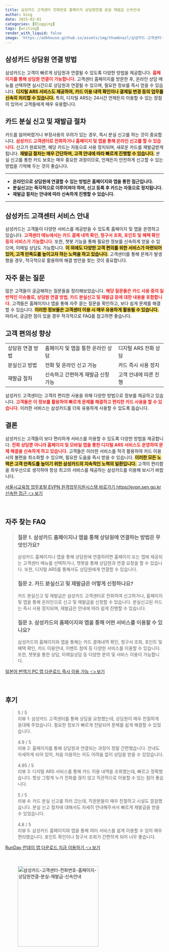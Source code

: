 ```yaml
---
title: 삼성카드 고객센터 전화번호 홈페이지 상담원연결 분실 재발급 신속안내
author: bing
date: 2025-02-01
categories: [Blogging]
tags: [writing]
render_with_liquid: false
image: 'https://adkhouse.github.io/assets/img/thumbnail/삼성카드-고객센터-전화번호-홈페이지-상담원연결-분실-재발급-신속안내.webp'
---
```



<h2 id='상담원 연결 방법'>삼성카드 상담원 연결 방법</h2>

<p>삼성카드는 고객이 빠르게 상담원과 연결될 수 있도록 다양한 방법을 제공합니다. <b><span style="color: #ee2323;">홈페이지를 통해 상담원 연결이 가능합니다.</span></b> 고객센터 홈페이지를 방문한 후, 온라인 상담 메뉴를 선택하면 실시간으로 상담원과 연결될 수 있으며, 필요한 정보를 즉시 얻을 수 있습니다. <b><span style="background-color: #ffe066;">디지털 ARS 서비스도 제공하여, 카드 이용 내역 확인이나 결제일 변경 등의 업무를 신속히 처리할 수 있습니다.</span></b> 특히, 디지털 ARS는 24시간 언제든지 이용할 수 있는 장점이 있어서 고객들에게 매우 유용합니다.</p>

<h2 id='분실 신고 및 재발급 절차'>카드 분실 신고 및 재발급 절차</h2>

<p>카드를 잃어버렸거나 부정사용의 우려가 있는 경우, 즉시 분실 신고를 하는 것이 중요합니다. <b><span style="color: #ee2323;">삼성카드 고객센터로 전화하거나 홈페이지 및 앱을 통해 온라인 신고를 할 수 있습니다.</span></b> 신고가 완료되면, 해당 카드는 자동으로 사용 정지되며, 새로운 카드를 재발급받게 됩니다. <b><span style="background-color: #ffe066;">재발급 절차는 매우 간단하며, 고객 안내에 따라 빠르게 진행할 수 있습니다.</span></b> 분실 신고를 통한 카드 보호는 매우 중요한 과정이므로, 언제든지 안전하게 신고할 수 있는 방법을 기억해 두는 것이 좋습니다.</p>

<hr />

<ul>
    <li><b>온라인으로 상담원에 연결할 수 있는 방법은 홈페이지와 앱을 통한 접근입니다.</b></li>
    <li><b>분실신고는 즉각적으로 이루어져야 하며, 신고 등록 후 카드는 자동으로 정지됩니다.</b></li>
    <li><b>재발급 절차는 안내에 따라 신속하게 진행할 수 있습니다.</b></li>
</ul>

<hr />

<h2 id='고객센터 서비스 안내'>삼성카드 고객센터 서비스 안내</h2>

<p>삼성카드는 고객들이 다양한 서비스를 제공받을 수 있도록 홈페이지 및 앱을 운영하고 있습니다. <b><span style="color: #ee2323;">고객센터 메뉴에서는 카드 결제 내역 확인, 청구서 조회, 포인트 및 혜택 확인 등의 서비스가 가능합니다.</span></b> 또한, 챗봇 기능을 통해 필요한 정보를 신속하게 얻을 수 있으며, 이메일 상담도 가능합니다. <b><span style="background-color: #ffe066;">이 외에도 다양한 고객 편의를 위한 서비스가 마련되어 있어, 고객 만족도를 높이고자 하는 노력을 하고 있습니다.</span></b> 고객센터를 통해 문제가 발생했을 경우, 적극적으로 활용하여 해결 방안을 찾는 것이 중요합니다.</p>

<h2 id='자주 묻는 질문'>자주 묻는 질문</h2>

<p>많은 고객들이 궁금해하는 질문들을 정리해보았습니다. <b><span style="color: #ee2323;">해당 질문들은 카드 사용 중의 일반적인 이슈들로, 상담원 연결 방법, 카드 분실신고 및 재발급 등에 대한 내용을 포함합니다.</span></b> 고객들은 홈페이지나 앱을 통해 자주 묻는 질문을 확인하고, 보다 쉽게 문제를 해결할 수 있습니다. <b><span style="background-color: #ffe066;">이러한 정보들은 고객센터 이용 시 매우 유용하게 활용될 수 있습니다.</span></b> 따라서, 궁금한 점이 있을 경우 적극적으로 FAQ를 참고하면 좋습니다.</p>

<h2 id='고객 편의성 향상'>고객 편의성 향상</h2>

<table>
    <tr>
        <td>상담원 연결 방법</td>
        <td>홈페이지 및 앱을 통한 온라인 상담</td>
        <td>디지털 ARS 전화 상담</td>
    </tr>
    <tr>
        <td>분실신고 방법</td>
        <td>전화 및 온라인 신고 가능</td>
        <td>카드 즉시 사용 정지</td>
    </tr>
    <tr>
        <td>재발급 절차</td>
        <td>신속하고 간편하게 재발급 신청 가능</td>
        <td>고객 안내에 따른 진행</td>
    </tr>
</table>

<p>삼성카드 고객센터는 고객의 편리한 사용을 위해 다양한 방법으로 정보를 제공하고 있습니다. <b><span style="color: #ee2323;">고객들은 이 정보를 활용하여 빠르게 문제를 해결하고 편리한 카드 사용을 할 수 있습니다.</span></b> 이러한 서비스는 삼성카드를 더욱 유용하게 사용할 수 있도록 돕습니다.</p>

<h2 id='결론'>결론</h2>

<p>삼성카드는 고객들이 보다 편리하게 서비스를 이용할 수 있도록 다양한 방법을 제공합니다. <b><span style="color: #ee2323;">전화 상담뿐 아니라 홈페이지 및 모바일 앱을 통한 디지털 ARS 서비스도 운영하여 문제 해결을 신속하게 하고 있습니다.</span></b> 고객들은 이러한 서비스를 적극 활용하여 카드 이용 시의 불편을 최소화할 수 있으며, 필요한 도움을 즉시 받을 수 있습니다. <b><span style="background-color: #ffe066;">이러한 모든 노력은 고객 만족도를 높이기 위한 삼성카드의 지속적인 노력의 일환입니다.</span></b> 고객의 편리함을 최우선으로 생각하여 항상 최고의 서비스를 제공하는 삼성카드를 이용해 보시기 바랍니다.</p>


<p><a class="click-button" title="서울시교육청 업무포털 EVPN 원격업무지원시스템 바로가기 https//evpn.sen.go.kr 신속한 접근" href="https://adkhouse.github.io/posts/%EC%84%9C%EC%9A%B8%EC%8B%9C%EA%B5%90%EC%9C%A1%EC%B2%AD-%EC%97%85%EB%AC%B4%ED%8F%AC%ED%84%B8-EVPN-%EC%9B%90%EA%B2%A9%EC%97%85%EB%AC%B4%EC%A7%80%EC%9B%90%EC%8B%9C%EC%8A%A4%ED%85%9C-%EB%B0%94%EB%A1%9C%EA%B0%80%EA%B8%B0-httpsevpn.sen.go.kr-%EC%8B%A0%EC%86%8D%ED%95%9C-%EC%A0%91%EA%B7%BC/" rel="dofollow">서울시교육청 업무포털 EVPN 원격업무지원시스템 바로가기 https//evpn.sen.go.kr 신속한 접근 👈 보기</a></p><br>
<h2 id='자주_찾는_FAQ'>자주 찾는 FAQ</h2>
<div itemscope="" itemtype="https://schema.org/FAQPage">
<blockquote>
<div itemscope="" itemprop="mainEntity" itemtype="https://schema.org/Question">
<h3 itemprop="name">질문 1. 삼성카드 홈페이지나 앱을 통해 상담원에 연결하는 방법은 무엇인가요?</h3>
<div itemscope="" itemprop="acceptedAnswer" itemtype="https://schema.org/Answer">
<span itemprop="text">
<p>삼성카드 홈페이지나 앱을 통해 상담원에 연결하려면 홈페이지 또는 앱에 제공되는 고객센터 메뉴를 선택하거나, 챗봇을 통해 상담원과 연결 요청을 할 수 있습니다. 또한, 디지털 ARS를 통해서도 상담원에게 연결할 수 있습니다.</p>
</span>
</div>
</div>
<div itemscope="" itemprop="mainEntity" itemtype="https://schema.org/Question">
<h3 itemprop="name">질문 2. 카드 분실신고 및 재발급은 어떻게 신청하나요?</h3>
<div itemscope="" itemprop="acceptedAnswer" itemtype="https://schema.org/Answer">
<span itemprop="text">
<p>카드 분실신고 및 재발급은 삼성카드 고객센터로 전화하여 신고하거나, 홈페이지 및 앱을 통해 온라인으로 신고 및 재발급을 신청할 수 있습니다. 분실신고된 카드는 즉시 사용 정지되며, 재발급은 안내에 따라 쉽게 진행할 수 있습니다.</p>
</span>
</div>
</div>
<div itemscope="" itemprop="mainEntity" itemtype="https://schema.org/Question">
<h3 itemprop="name">질문 3. 삼성카드의 홈페이지와 앱을 통해 어떤 서비스를 이용할 수 있나요?</h3>
<div itemscope="" itemprop="acceptedAnswer" itemtype="https://schema.org/Answer">
<span itemprop="text">
<p>삼성카드의 홈페이지와 앱을 통해는 카드 결제내역 확인, 청구서 조회, 포인트 및 혜택 확인, 카드 이용안내, 이벤트 참여 등 다양한 서비스를 이용할 수 있습니다. 또한, 챗봇을 통한 상담, 이메일상담 등 다양한 문의 및 서비스 이용이 가능합니다.</p>
</span>
</div>
</div>
</blockquote>
</div>
<p><a class="click-button" title="일본어 번역기 PC 앱 다운로드 즉시 이용 가능" href="https://adkhouse.github.io/posts/%EC%9D%BC%EB%B3%B8%EC%96%B4-%EB%B2%88%EC%97%AD%EA%B8%B0-PC-%EC%95%B1-%EB%8B%A4%EC%9A%B4%EB%A1%9C%EB%93%9C-%EC%A6%89%EC%8B%9C-%EC%9D%B4%EC%9A%A9-%EA%B0%80%EB%8A%A5/" rel="dofollow">일본어 번역기 PC 앱 다운로드 즉시 이용 가능 👈 보기</a></p><br>
<h2 id='후기'>후기</h2>
<div itemscope itemtype="https://schema.org/Product">
  <blockquote>
  <div itemprop="review" itemscope itemtype="https://schema.org/Review">
      <div itemprop="reviewRating" itemscope itemtype="https://schema.org/Rating"> <span itemprop="ratingValue">5</span> / <span itemprop="bestRating">5</span> </div>
      <span itemprop="reviewBody">리뷰 1: 삼성카드 고객센터를 통해 상담을 요청했는데, 상담원이 매우 친절하게 응대해 주었습니다. 필요한 정보가 빠르게 전달되어 문제를 쉽게 해결할 수 있었습니다.</span>
  </div>
  <br>
  <div itemprop="review" itemscope itemtype="https://schema.org/Review">
      <div itemprop="reviewRating" itemscope itemtype="https://schema.org/Rating"> <span itemprop="ratingValue">4.9</span> / <span itemprop="bestRating">5</span> </div>
      <span itemprop="reviewBody">리뷰 2: 홈페이지를 통해 상담원과 연결되는 과정이 정말 간편했습니다. 안내도 자세하게 되어 있어, 처음 이용하는 저도 어려움 없이 상담을 받을 수 있었습니다.</span>
  </div>
  <br>
  <div itemprop="review" itemscope itemtype="https://schema.org/Review">
      <div itemprop="reviewRating" itemscope itemtype="https://schema.org/Rating"> <span itemprop="ratingValue">4.95</span> / <span itemprop="bestRating">5</span> </div>
      <span itemprop="reviewBody">리뷰 3: 디지털 ARS 서비스를 통해 카드 이용 내역을 조회했는데, 빠르고 정확했습니다. 항상 그렇게 누가 전화를 끊지 않고 직관적으로 이용할 수 있는 점이 좋습니다.</span>
  </div>
  <br>
  <div itemprop="review" itemscope itemtype="https://schema.org/Review">
      <div itemprop="reviewRating" itemscope itemtype="https://schema.org/Rating"> <span itemprop="ratingValue">5</span> / <span itemprop="bestRating">5</span> </div>
      <span itemprop="reviewBody">리뷰 4: 카드 분실 신고를 하러 갔는데, 직원분들이 매우 친절하고 시설도 깔끔했습니다. 분실 신고 절차에 대해서도 자세히 안내해주셔서 빠르게 재발급을 받을 수 있었습니다.</span>
  </div>
  <br>
  <div itemprop="review" itemscope itemtype="https://schema.org/Review">
      <div itemprop="reviewRating" itemscope itemtype="https://schema.org/Rating"> <span itemprop="ratingValue">4.8</span> / <span itemprop="bestRating">5</span> </div>
      <span itemprop="reviewBody">리뷰 5: 삼성카드 홈페이지와 앱을 통해 여러 서비스를 쉽게 이용할 수 있어 매우 편리했습니다. 포인트 확인이나 청구서 조회가 간편하게 되어 너무 좋습니다.</span>
  </div>
  </blockquote>
</div>
<p><a class="click-button" title="RunDay 런데이 앱 다운로드 지금 이용하기" href="https://adkhouse.github.io/posts/RunDay-%EB%9F%B0%EB%8D%B0%EC%9D%B4-%EC%95%B1-%EB%8B%A4%EC%9A%B4%EB%A1%9C%EB%93%9C-%EC%A7%80%EA%B8%88-%EC%9D%B4%EC%9A%A9%ED%95%98%EA%B8%B0/" rel="dofollow">RunDay 런데이 앱 다운로드 지금 이용하기 👈 보기</a></p><br>
<figure class="image"><img src="https://adkhouse.github.io/assets/img/thumbnail/삼성카드-고객센터-전화번호-홈페이지-상담원연결-분실-재발급-신속안내.webp" alt="삼성카드-고객센터-전화번호-홈페이지-상담원연결-분실-재발급-신속안내" width="256" height="256"></figure>
